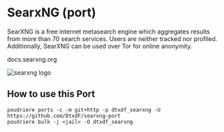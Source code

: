 # SearxNG (port)

SearXNG is a free internet metasearch engine which aggregates results from more than 70 search services. Users are neither tracked nor profiled. Additionally, SearXNG can be used over Tor for online anonymity.

docs.searxng.org

![searxng logo](https://raw.githubusercontent.com/searxng/searxng/master/src/brand/searxng.svg)

## How to use this Port

```console
poudriere ports -c -m git+http -p dtxdf_searxng -U https://github.com/DtxdF/searxng-port
poudriere bulk -j <jail> -O dtxdf_searxng
```
